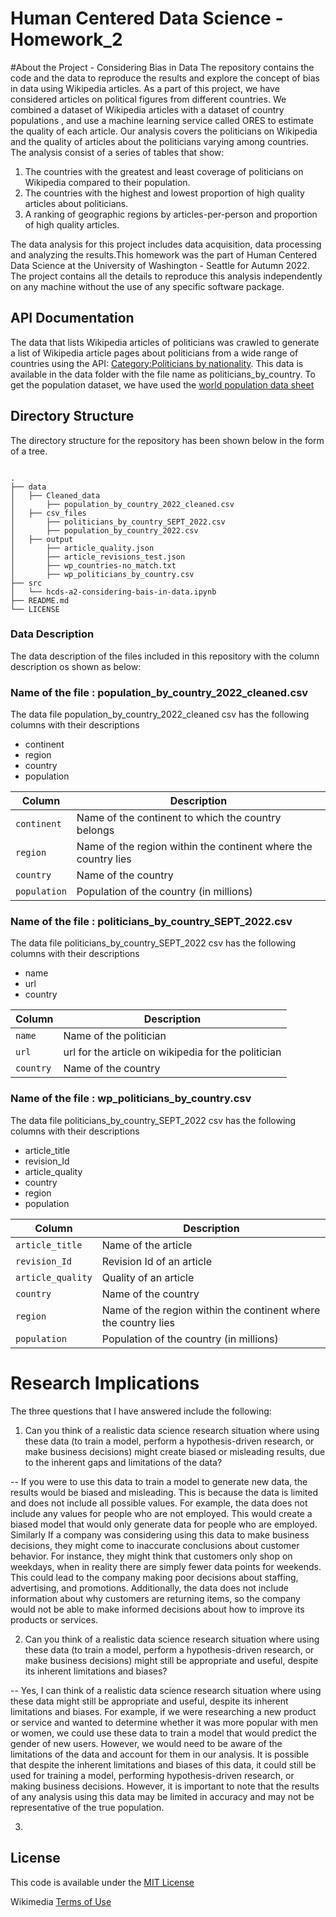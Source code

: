 # Human Centered Data Science - Homework_2

#About the Project - Considering Bias in Data
The repository contains the code and the data to reproduce the results and explore the concept of bias in data using Wikipedia articles. As a part of this project, we have considered articles on political figures from different countries. We combined a dataset of Wikipedia articles with a dataset of country populations , and use a machine learning service called ORES to estimate the quality of each article. Our analysis covers the politicians on Wikipedia and the quality of articles about the politicians varying among countries. The analysis consist of a series of tables that show:

1. The countries with the greatest and least coverage of politicians on Wikipedia compared to their population.
2. The countries with the highest and lowest proportion of high quality articles about politicians.
3. A ranking of geographic regions by articles-per-person and proportion of high quality articles.


The data analysis for this project includes data acquisition, data processing and analyzing the results.This homework was the part of Human Centered Data Science at the University of Washington - Seattle for Autumn 2022. The project contains all the details to reproduce this analysis independently on any machine without the use of any specific software package.

## API Documentation
The data that lists Wikipedia articles of politicians was crawled to generate a list of Wikipedia article pages about politicians from a wide range of countries using the API: [Category:Politicians by nationality](https://en.wikipedia.org/wiki/Category:Politicians_by_nationality). This data is available in the data folder with the file name as politicians_by_country.
To get the population dataset, we have used the [world population data sheet](https://www.prb.org/international/indicator/population/table)


## Directory Structure
The directory structure for the repository has been shown below in the form of a tree.

```

.
├── data
│   ├── Cleaned_data
│       ├── population_by_country_2022_cleaned.csv
│   ├── csv_files
│       ├── politicians_by_country_SEPT_2022.csv
│       ├── population_by_country_2022.csv
│   ├── output
│       ├── article_quality.json
│       ├── article_revisions_test.json
│       ├── wp_countries-no_match.txt
│       ├── wp_politicians_by_country.csv
├── src
│   └── hcds-a2-considering-bais-in-data.ipynb
├── README.md
└── LICENSE
```

### Data Description
The data description of the files included in this repository with the column description os shown as below:

### Name of the file : population_by_country_2022_cleaned.csv
The data file population_by_country_2022_cleaned csv has the following columns with their descriptions
- continent	
- region	
- country	
- population

| Column                    | Description                                                                        |
| ------------------------- | -----------------------------------------------------------------------------------|
| `continent`                    | Name of the continent to which the country belongs                            |
| `region`                   | Name of the region within the continent where the country lies                    |
| `country`                    | Name of the country                                                             |
| `population`               | Population of the country (in millions)                                           |

### Name of the file : politicians_by_country_SEPT_2022.csv
The data file politicians_by_country_SEPT_2022 csv has the following columns with their descriptions
- name 
- url 
- country

| Column                    | Description                                                                        |
| ------------------------- | -----------------------------------------------------------------------------------|
| `name `                    | Name of the politician                                                            |
| `url`                   | url for the article on wikipedia for the politician                   |
| `country`                    | Name of the country                                                             |


### Name of the file : wp_politicians_by_country.csv
The data file politicians_by_country_SEPT_2022 csv has the following columns with their descriptions
- article_title 
- revision_Id 
- article_quality 
- country 
- region 
- population

| Column                    | Description                                                                        |
| ------------------------- | -----------------------------------------------------------------------------------|
| `article_title`                    | Name of the article                          |
| `revision_Id`                   | Revision Id of an article               |
| `article_quality`               |Quality of an article                                      |
| `country`               | Name of the country                                           |
| `region`                   | Name of the region within the continent where the country lies                   |
| `population`                    |  Population of the country (in millions)                                     |

# Research Implications

The three questions that I have answered include the following:

1. Can you think of a realistic data science research situation where using these data (to train a model, perform a hypothesis-driven research, or make business decisions) might create biased or misleading results, due to the inherent gaps and limitations of the data?

 --  If you were to use this data to train a model to generate new data, the results would be biased and misleading. This is because the data is limited and does not include all possible values. For example, the data does not include any values for people who are not employed. This would create a biased model that would only generate data for people who are employed. Similarly If a company was considering using this data to make business decisions, they might come to inaccurate conclusions about customer behavior. For instance, they might think that customers only shop on weekdays, when in reality there are simply fewer data points for weekends. This could lead to the company making poor decisions about staffing, advertising, and promotions. Additionally, the data does not include information about why customers are returning items, so the company would not be able to make informed decisions about how to improve its products or services.
 
 2. Can you think of a realistic data science research situation where using these data (to train a model, perform a hypothesis-driven research, or make business decisions) might still be appropriate and useful, despite its inherent limitations and biases?
 
 -- Yes, I can think of a realistic data science research situation where using these data might still be appropriate and useful, despite its inherent limitations and biases. For example, if we were researching a new product or service and wanted to determine whether it was more popular with men or women, we could use these data to train a model that would predict the gender of new users. However, we would need to be aware of the limitations of the data and account for them in our analysis. It is possible that despite the inherent limitations and biases of this data, it could still be used for training a model, performing hypothesis-driven research, or making business decisions. However, it is important to note that the results of any analysis using this data may be limited in accuracy and may not be representative of the true population.
 
 3. 
 
## License

This code is available under the [MIT License](LICENSE)

Wikimedia [Terms of Use](https://foundation.wikimedia.org/wiki/Terms_of_Use/en)
